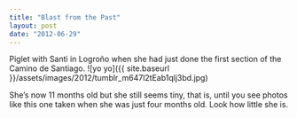 ```yaml
---
title: "Blast from the Past"
layout: post
date: "2012-06-29"
---
```


Piglet with Santi in Logroño when she had just done the first section of the Camino de Santiago. ![yo yo]({{ site.baseurl }}/assets/images/2012/tumblr_m647l2tEab1qlj3bd.jpg)

She’s now 11 months old but she still seems tiny, that is, until you see photos like this one taken when she was just four months old. Look how little she is.
